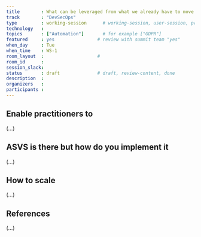 ```yaml
---
title        : What can be leveraged from what we already have to move from devops to devsecops + What is missing + What will be priority 
track        : "DevSecOps"
type         : working-session      # working-session, user-session, product-session
technology   :
topics       : ["Automation"]       # for example ["GDPR"]
featured     : yes                # review with summit team "yes"
when_day     : Tue
when_time    : WS-1
room_layout  :                    #
room_id      :
session_slack: 
status       : draft              # draft, review-content, done
description  :
organizers   :
participants :
---
```


## Enable practitioners to

(...)

## ASVS is there but how do you implement it

(...)

## How to scale 

(...)

## References

(...)


